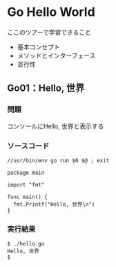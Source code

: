 Go Hello World
======================

ここのツアーで学習できること

* 基本コンセプト
* メソッドとインターフェース
* 並行性

Go01：Hello, 世界
------
### 問題 ###
コンソールにHello, 世界と表示する

### ソースコード ###

    //usr/bin/env go run $0 $@ ; exit                                                                                                                                                     
    
    package main
    
    import "fmt"
    
    func main() {
      fmt.Printf("Hello, 世界\n")
    }

### 実行結果 ###

    $ ./hello.go 
    Hello, 世界
    $ 



